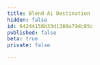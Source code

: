 ```yaml
---
title: Blend Ai Destination
hidden: false
id: 64244158b33d1380a79dc85c
published: false
beta: true
private: false

---
```

